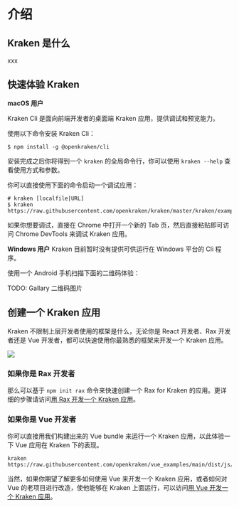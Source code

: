 # 介绍

## Kraken 是什么

xxx

## 快速体验 Kraken

**macOS 用户**

Kraken Cli 是面向前端开发者的桌面端 Kraken 应用，提供调试和预览能力。

使用以下命令安装 Kraken Cli：

```shell
$ npm install -g @openkraken/cli
```

安装完成之后你将得到一个 `kraken` 的全局命令行，你可以使用 `kraken --help` 查看使用方式和参数。

你可以直接使用下面的命令启动一个调试应用：

```shell
# kraken [localfile|URL]
$ kraken https://raw.githubusercontent.com/openkraken/kraken/master/kraken/example/assets/bundle.js
```

如果你想要调试，直接在 Chrome 中打开一个新的 Tab 页，然后直接粘贴即可访问 Chrome DevTools 来调试 Kraken 应用。

**Windows 用户**
Kraken 目前暂时没有提供可供运行在 Windows 平台的 Cli 程序。

使用一个 Android 手机扫描下面的二维码体验：

TODO: Gallary 二维码图片

## 创建一个 Kraken 应用

Kraken 不限制上层开发者使用的框架是什么，无论你是 React 开发者、Rax 开发者还是 Vue 开发者，都可以快速使用你最熟悉的框架来开发一个 Kraken 应用。

![](https://img.alicdn.com/imgextra/i1/O1CN018a3mFu28GXZC6hTVQ_!!6000000007905-2-tps-1080-418.png)

### 如果你是 Rax 开发者

那么可以基于 `npm init rax` 命令来快速创建一个 Rax for Kraken 的应用。更详细的步骤请访问[用 Rax 开发一个 Kraken 应用](/guide/use/rax)。

### 如果你是 Vue 开发者

你可以直接用我们构建出来的 Vue bundle 来运行一个 Kraken 应用，以此体验一下 Vue 应用在 Kraken 下的表现。

```shell
kraken https://raw.githubusercontent.com/openkraken/vue_examples/main/dist/js/app.js
```

当然，如果你期望了解更多如何使用 Vue 来开发一个 Kraken 应用，或者如何对 Vue 的老项目进行改造，使他能够在 Kraken 上面运行，可以访问[用 Vue 开发一个 Kraken 应用](/guide/use/vue)。
